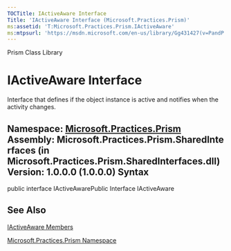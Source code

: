 ```yaml
---
TOCTitle: IActiveAware Interface
Title: 'IActiveAware Interface (Microsoft.Practices.Prism)'
ms:assetid: 'T:Microsoft.Practices.Prism.IActiveAware'
ms:mtpsurl: 'https://msdn.microsoft.com/en-us/library/Gg431427(v=PandP.50)'
---
```


Prism Class Library

IActiveAware Interface
======================

Interface that defines if the object instance is active and notifies when the activity changes.

**Namespace:** [Microsoft.Practices.Prism](https://msdn.microsoft.com/n:microsoft.practices.prism)
**Assembly:** Microsoft.Practices.Prism.SharedInterfaces (in Microsoft.Practices.Prism.SharedInterfaces.dll) Version: 1.0.0.0 (1.0.0.0)
Syntax
------

<span id="syntaxToggle"></span>public interface IActiveAwarePublic Interface IActiveAware

See Also
--------


[IActiveAware Members](https://msdn.microsoft.com/allmembers.t:microsoft.practices.prism.iactiveaware)

[Microsoft.Practices.Prism Namespace](https://msdn.microsoft.com/n:microsoft.practices.prism)
